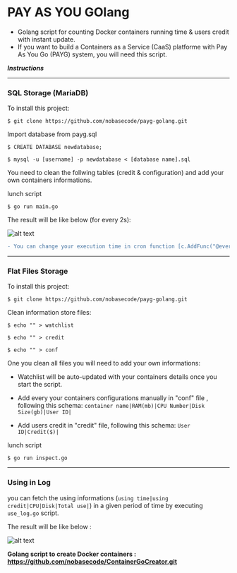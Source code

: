 
# PAY AS YOU GOlang

- Golang script for counting Docker containers running time & users credit with instant update.
- If you want to build a Containers as a Service (CaaS) platforme with Pay As You Go (PAYG) system, you will need this script.

**_Instructions_**

---------------------------------------
### **SQL Storage (MariaDB)**

To install this project:

```
$ git clone https://github.com/nobasecode/payg-golang.git
```

Import database from payg.sql

```
$ CREATE DATABASE newdatabase;
```
```
$ mysql -u [username] -p newdatabase < [database name].sql
```

You need to clean the follwing tables (credit & configuration) and add your own containers informations.

lunch script

```
$ go run main.go
```

The result will be like below (for every 2s):


![alt text](https://i.imgur.com/TnLaW31.png)

```diff
- You can change your execution time in cron function [c.AddFunc("@every 2s", func()]
```

---------------------------------------


### **Flat Files Storage**

To install this project:

```
$ git clone https://github.com/nobasecode/payg-golang.git
```

Clean information store files:

```
$ echo "" > watchlist
```
```
$ echo "" > credit
```
```
$ echo "" > conf
```
One you clean all files you will need to add your own informations:

- Watchlist will be auto-updated with your containers details once you start the script.

- Add every your containers configurations manually in "conf" file , following this schema:
`container name|RAM(mb)|CPU Number|Disk Size(gb)|User ID|`

- Add users credit in "credit" file, following this schema:
`User ID|Credit($)|`

lunch script

```
$ go run inspect.go
```

---------------------------------------


### **Using in Log**

you can fetch the using informations (`using time|using credit|CPU|Disk|Total use|`) in a given period of time by executing `use_log.go` script.

The result will be like below :

![alt text](https://i.imgur.com/pj5eJXw.png)

**Golang script to create Docker containers : https://github.com/nobasecode/ContainerGoCreator.git**
